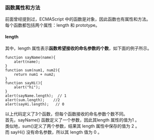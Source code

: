 ### 函数属性和方法

前面曾经提到过，ECMAScript 中的函数是对象，因此函数也有属性和方法。  
每个函数都包括两个属性：length 和 prototype。  

#### length  

其中，length 属性表示**函数希望接收的命名参数的个数**，如下面的例子所示。  

	function sayName(name){
    	alert(name);
    }
    function sum(num1, num2){
    	return num1 + num2;
    }
    function sayHi(){
    	alert("hi");
    }
    alert(sayName.length);  // 1
    alert(sum.length);    //2
    alert(sayHi.length);   // 0
     
以上代码定义了3个函数，但每个函数接收的命名参数个数不同。  
首先，sayName() 函数定义了一个参数，因此其length 属性的值为1 。  
类似地，sum()定义了两个参数，结果其 length 属性中保存的值为 2 。  
而 sayHi() 没有命名参数，所以其 length 值为 0 。

